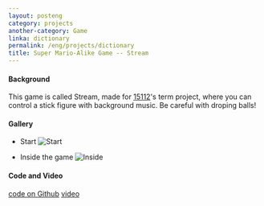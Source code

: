 ```yaml
---
layout: posteng
category: projects
another-category: Game
linka: dictionary
permalink: /eng/projects/dictionary
title: Super Mario-Alike Game -- Stream
---
```

#### Background
This game is called Stream, made for [15112](http://www.kosbie.net/cmu/fall-14/15-112/)'s term project, where you can control a stick figure with background music. Be careful with droping balls! 
#### Gallery
- Start
![Start](https://farm8.staticflickr.com/7414/16464109386_ee6b763020_z.jpg "Fig1. Start")

- Inside the game
![Inside](https://farm8.staticflickr.com/7365/16488365091_4726d72250_z.jpg "Fig2. Inside the game")

#### Code and Video
[code on Github](https://github.com/liangchen1ce/SuperDuperSimpleMario)  [video](https://www.youtube.com/watch?v=1IMnEXd693o)